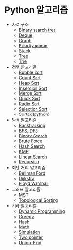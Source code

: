 # Python 알고리즘
* 자료 구조
    * [Binary search tree]()
    * [Deque]()
    * [Graph]()
    * [Priority queue](./자료구조/PriorityQueue.md)
    * [Stack]()
    * [Tree]()
    * [Trie]()
* 정렬 알고리즘
    * [Bubble Sort](./Sort/Bubble_sort.md)
    * [Count Sort](./Sort/Count_sort.md)
    * [Heap Sort](./Sort/Heap_sort.md)
    * [Insercion Sort](./Sort/Insertion_sort.md)
    * [Merge Sort](./Sort/Merge_sort.md)
    * [Quick Sort](./Sort/Quick_sort.md)
    * [Radix Sort](./Sort/Radix_sort.md)
    * [Selection Sort](./Sort/Selection_sort.md)
    * [Sorted(python)](./Sort/Sorted_python.md)
* 탐색 알고리즘
    * [Backtracking]()
    * [BFS, DFS]()
    * [Binary Search]()
    * [Brute Force]()
    * [Hash Search]()
    * [KMP]()
    * [Linear Search]()
    * [Recursion]()
* 최단 거리 알고리즘
    * [Bellman Ford]()
    * [Dijkstra]()
    * [Floyd Warshall]()
* 그래프 알고리즘
    * [MST]()
    * [Topological Sorting]()
* 기타 알고리즘
    * [Dynamic Programming](./ETC/DP.md)
    * [Greedy]()
    * [Hash]()
    * [Math]()
    * [Simulation]()
    * [Two pointer](./ETC/Two_Pointers.md)
    * [Union-Find](./ETC/Union-find.md)